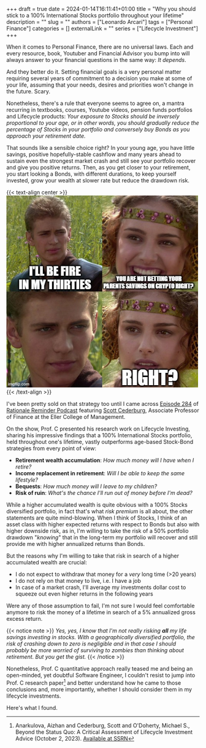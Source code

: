 +++ 
draft = true
date = 2024-01-14T16:11:41+01:00
title = "Why you should stick to a 100% International Stocks portfolio throughout your lifetime"
description = ""
slug = ""
authors = ["Leonardo Arcari"]
tags = ["Personal Finance"]
categories = []
externalLink = ""
series = ["Lifecycle Investment"]
+++

When it comes to Personal Finance, there are no universal laws. Each and every resource, book, 
Youtuber and Financial Advisor you bump into will always answer to your financial questions in the 
same way: *It depends*.

And they better do it. Setting financial goals is a very personal matter requiring several years of
commitment to a decision you make at some of your life, assuming that your needs, desires and
priorities won't change in the future. Scary.

Nonetheless, there's a rule that everyone seems to agree on, a mantra recurring in textbooks, 
courses, Youtube videos, pension funds portfolios and Lifecycle products: *Your exposure to Stocks 
should be inversely proportional to your age, or in other words, you should gradually reduce the 
percentage of Stocks in your portfolio and conversely buy Bonds as you approach your retirement date.*

That sounds like a sensible choice right? In your young age, you have little savings, positive 
hopefully-stable cashflow and many years ahead to sustain even the strongest market crash and still
see your portfolio recover and give you positive returns. Then, as you get closer to your retirement,
you start looking a Bonds, with different durations, to keep yourself invested, grow your wealth at 
slower rate but reduce the drawdown risk.   

{{< text-align center >}}![](right-meme.jpg){{< /text-align >}}

I've been pretty sold on that strategy too until I came across [Episode 284][1] of
[Rationale Reminder Podcast][2] featuring [Scott Cederburg][3], Associate Professor of Finance at the
Eller College of Management.

On the show, Prof. C presented his research work on Lifecycle Investing, sharing his impressive 
findings that a 100% International Stocks portfolio, held throughout one's lifetime, vastly outperforms 
age-based Stock-Bond strategies from every point of view:

- **Retirement wealth accumulation**: *How much money will I have when I retire?*
- **Income replacement in retirement**: *Will I be able to keep the same lifestyle?*
- **Bequests**: *How much money will I leave to my children?*
- **Risk of ruin**: *What's the chance I'll run out of money before I'm dead?*

While a higher accumulated wealth is quite obvious with a 100% Stocks diversified portfolio, in fact
that's what *risk premium* is all about, the other statements are quite mind-blowing. When I think
of Stocks, I think of an asset class with higher expected returns with respect to Bonds but also with
higher downside risk, as in, I'm willing to take the risk of a 50% portfolio drawdown "*knowing*" that
in the long-term my portfolio will recover and still provide me with higher annualized returns than 
Bonds.

But the reasons why I'm willing to take that risk in search of a higher accumulated wealth are crucial:

- I do not expect to withdraw that money for a *very* long time (>20 years)
- I do not rely on that money to live, i.e. I have a job
- In case of a market crash, I'll average my investments dollar cost to squeeze out even higher 
  returns in the following years

Were any of those assumption to fail, I'm not sure I would feel comfortable anymore to risk the 
money of a lifetime in search of a 5% annualized gross excess return.

{{< notice note >}}
*Yes, yes, I know that I'm not really risking **all** my life savings investing in stocks. With a 
geographically diversified portfolio, the risk of crashing down to zero is negligible and in 
that case I should probably be more worried of surviving to zombies than thinking about retirement. 
But you get the gist.*
{{< /notice >}}

Nonetheless, Prof. C quantitative approach really teased me and being an open-minded, yet doubtful 
Software Engineer, I couldn't resist to jump into Prof. C research paper[^1] and better understand how he
came to those conclusions and, more importantly, whether I should consider them in my lifecycle
investments.

Here's what I found.

[^1]: Anarkulova, Aizhan and Cederburg, Scott and O'Doherty, Michael S., Beyond the Status Quo: A Critical Assessment of Lifecycle Investment Advice (October 2, 2023). [Available at SSRN](https://ssrn.com/abstract=4590406)

[1]: https://rationalreminder.ca/podcast/284
[2]: https://rationalreminder.ca/
[3]: https://sites.google.com/site/cederburg/
